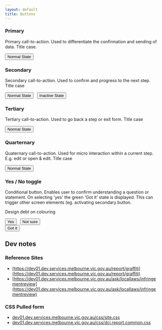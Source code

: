 ```yaml
---
layout: default
title: Buttons
---
```


### Primary

Primary call-to-action. Used to differentiate the confirmation and sending of data. Title case.

<div class="dci">
  <button class="dci-button dci-button--primary">
    Normal State
  </button>
</div>

### Secondary

Secondary call-to-action. Used to confirm and progress to the next step. Title case

<div class="dci">
  <button class="dci-button dci-button--secondary">
    Normal State
  </button>
  &nbsp;
  <button class="dci-button dci-button--secondary dci-button--disabled">
    Inactive State
  </button>
</div>

### Tertiary

Tertiary call-to-action. Used to go back a step or exit form. Title case

<div class="dci">
  <button class="dci-button dci-button--tertiary">
    Normal State
  </button>
</div>

### Quarternary

Quaternary call-to-action. Used for micro interaction within a current step. E.g. edit or open & edit. Title case

<div class="dci">
  <button class="dci-button dci-button--quarternary">
    Normal State
  </button>
</div>

### Yes / No toggle

Conditional button. Enables user to confirm understanding a question or statement.
On selecting 'yes' the green 'Got it' state is displayed. This can trigger other screen elements (eg. activating secondary button.

Design debt on colouring

<div class="dci">
  <button class="dci-button dci-button--toggle">
    Yes
  </button>
  &nbsp;
  <button class="dci-button dci-button--toggle">
    Not sure
  </button>
  <br>
  <button class="dci-button dci-button--got-it">
    Got it
  </button>
</div>

## Dev notes

### Reference Sites
- [https://dev01.dev.services.melbourne.vic.gov.au/report/graffiti](https://dev01.dev.services.melbourne.vic.gov.au/report/graffiti)
- [https://dev01.dev.services.melbourne.vic.gov.au/ask/locallaws/infringementreview](https://dev01.dev.services.melbourne.vic.gov.au/ask/locallaws/infringementreview)

### CSS Pulled form
- [dev01.dev.services.melbourne.vic.gov.au/css/site.css](dev01.dev.services.melbourne.vic.gov.au/css/site.css)
- [dev01.dev.services.melbourne.vic.gov.au/css/dci.report.common.css](dev01.dev.services.melbourne.vic.gov.au/css/dci.report.common.css)
